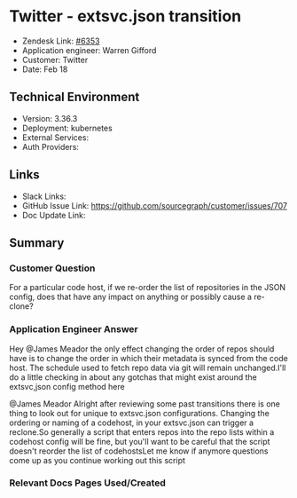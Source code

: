
# Twitter - extsvc.json transition <!-- Ticket Title  Hint: include keywords to make it searchable -->

- Zendesk Link: [#6353](https://sourcegraph.zendesk.com/agent/tickets/6353)
- Application engineer: Warren Gifford
- Customer: Twitter <!-- Redact if this contains personally identifying information -->
- Date: Feb 18

<!-- Data populated from integration, speak to Ben Gordon or Michael Bali if not working -->
<!-- During Internal team trial, fill missing data manually (we are waiting for all data to sync) -->

## Technical Environment
- Version: 3.36.3​
- Deployment: kubernetes
- External Services:
- Auth Providers:


## Links
<!-- Data for application engineer manual entry -->
- Slack Links:
- GitHub Issue Link: https://github.com/sourcegraph/customer/issues/707
- Doc Update Link:

## Summary
### Customer Question
For a particular code host, if we re-order the list of repositories in the JSON config, does that have any impact on anything or possibly cause a re-clone?

### Application Engineer Answer

Hey @James Meador the only effect changing the order of repos should have is to change the order in which their metadata is synced
from the code host. The schedule used to fetch repo data via git will remain unchanged.I'll do a little checking in about any gotchas that might exist around the extsvc,json config method here

@James Meador Alright after reviewing some past transitions there is one thing to look out for unique to extsvc.json configurations. Changing the ordering or naming of a codehost, in your extsvc.json can trigger a reclone.So generally a script that enters repos into the repo lists within a codehost config will be fine, but you'll want to be careful that the script doesn't reorder the list of codehostsLet me know if anymore questions come up as you continue working out this script

### Relevant Docs Pages Used/Created

<!-- Once complete, upload a copy to https://github.com/sourcegraph/support-tools-internal/tree/main/resolved-tickets as a .md file -->
<!-- Name the file 6353.md -->
